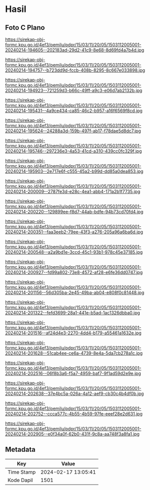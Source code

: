 # Hasil

## Foto C Plano

https://sirekap-obj-formc.kpu.go.id/4ef3/pemilu/pdpr/15/03/11/20/05/1503112005001-20240214-194605--202183ad-29d2-41c9-8e68-8d69fd4a7b4d.jpg

https://sirekap-obj-formc.kpu.go.id/4ef3/pemilu/pdpr/15/03/11/20/05/1503112005001-20240214-194757--b723dd9d-fccb-408b-8295-8c667e033898.jpg

https://sirekap-obj-formc.kpu.go.id/4ef3/pemilu/pdpr/15/03/11/20/05/1503112005001-20240214-194923--721259d3-b66c-49ff-a9c3-e06d7ab2132b.jpg

https://sirekap-obj-formc.kpu.go.id/4ef3/pemilu/pdpr/15/03/11/20/05/1503112005001-20240214-195431--4a9ce434-ca85-46c2-b957-a16f6569f8cd.jpg

https://sirekap-obj-formc.kpu.go.id/4ef3/pemilu/pdpr/15/03/11/20/05/1503112005001-20240214-195624--24288a3d-159b-497f-ab17-f78dae5d8dc7.jpg

https://sirekap-obj-formc.kpu.go.id/4ef3/pemilu/pdpr/15/03/11/20/05/1503112005001-20240214-195746--297236e3-4a53-41cd-a310-439cc0fc329f.jpg

https://sirekap-obj-formc.kpu.go.id/4ef3/pemilu/pdpr/15/03/11/20/05/1503112005001-20240214-195903--2e717e6f-c555-45a2-b99d-dd85a0dea853.jpg

https://sirekap-obj-formc.kpu.go.id/4ef3/pemilu/pdpr/15/03/11/20/05/1503112005001-20240214-200009--2787fe3d-e28c-4ea1-abb4-171a2b1f7735.jpg

https://sirekap-obj-formc.kpu.go.id/4ef3/pemilu/pdpr/15/03/11/20/05/1503112005001-20240214-200220--129899ee-f8d7-44ab-bdfe-94b73cd70fd4.jpg

https://sirekap-obj-formc.kpu.go.id/4ef3/pemilu/pdpr/15/03/11/20/05/1503112005001-20240214-200351--faa3eeb2-79ee-43f3-a276-205a96a6ba6d.jpg

https://sirekap-obj-formc.kpu.go.id/4ef3/pemilu/pdpr/15/03/11/20/05/1503112005001-20240214-200548--a2a9bd1e-3ccd-45c1-93b1-978c45e37185.jpg

https://sirekap-obj-formc.kpu.go.id/4ef3/pemilu/pdpr/15/03/11/20/05/1503112005001-20240214-200927--fd99a802-73e8-4572-af28-e6fe36dd0747.jpg

https://sirekap-obj-formc.kpu.go.id/4ef3/pemilu/pdpr/15/03/11/20/05/1503112005001-20240214-201156--56d305ba-2e45-49ba-ab04-e808f0c81448.jpg

https://sirekap-obj-formc.kpu.go.id/4ef3/pemilu/pdpr/15/03/11/20/05/1503112005001-20240214-201322--fefd3699-28a1-441e-b5ad-1ac1326dbba0.jpg

https://sirekap-obj-formc.kpu.go.id/4ef3/pemilu/pdpr/15/03/11/20/05/1503112005001-20240214-201516--af24d4e3-2270-4dd4-b179-a55461a1632e.jpg

https://sirekap-obj-formc.kpu.go.id/4ef3/pemilu/pdpr/15/03/11/20/05/1503112005001-20240214-201628--51cab4ee-ce6a-4739-8e4a-5da7cb278a1c.jpg

https://sirekap-obj-formc.kpu.go.id/4ef3/pemilu/pdpr/15/03/11/20/05/1503112005001-20240214-202516--06f8b3a6-f5a7-4959-baf7-9f1ad59d2e9e.jpg

https://sirekap-obj-formc.kpu.go.id/4ef3/pemilu/pdpr/15/03/11/20/05/1503112005001-20240214-202638--37e4bc5a-026a-4a12-aef9-cb30c4b4df0b.jpg

https://sirekap-obj-formc.kpu.go.id/4ef3/pemilu/pdpr/15/03/11/20/05/1503112005001-20240214-202752--ccca577c-4b55-4b59-97fe-eeef28e2d631.jpg

https://sirekap-obj-formc.kpu.go.id/4ef3/pemilu/pdpr/15/03/11/20/05/1503112005001-20240214-202905--e0f34a0f-62b0-431f-9c8a-aa748f3a8fa1.jpg


## Metadata

| Key        | Value               |
| ---------- | ------------------- |
| Time Stamp | 2024-02-17 13:05:41 |
| Kode Dapil | 1501                |



